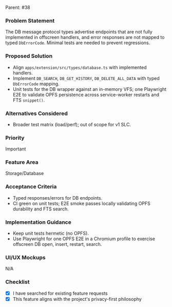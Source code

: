 Parent: #38

### Problem Statement
The DB message protocol types advertise endpoints that are not fully implemented in offscreen handlers, and error responses are not mapped to typed `DbErrorCode`. Minimal tests are needed to prevent regressions.

### Proposed Solution
- Align `apps/extension/src/types/database.ts` with implemented handlers.
- Implement `DB_SEARCH`, `DB_GET_HISTORY`, `DB_DELETE_ALL_DATA` with typed `DbErrorCode` mapping.
- Unit tests for the DB wrapper against an in-memory VFS; one Playwright E2E to validate OPFS persistence across service-worker restarts and FTS `snippet()`.

### Alternatives Considered
- Broader test matrix (load/perf); out of scope for v1 SLC.

### Priority
Important

### Feature Area
Storage/Database

### Acceptance Criteria
- Typed responses/errors for DB endpoints.
- CI green on unit tests; E2E smoke passes locally validating OPFS durability and FTS search.

### Implementation Guidance
- Keep unit tests hermetic (no OPFS).
- Use Playwright for one OPFS E2E in a Chromium profile to exercise offscreen DB open, insert, restart, search.

### UI/UX Mockups
N/A

### Checklist
- [x] I have searched for existing feature requests
- [x] This feature aligns with the project's privacy-first philosophy
